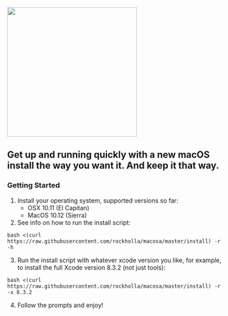 <img src="https://s3-us-west-2.amazonaws.com/org.rockholla.macosa/macosa.png" width=300 />

## Get up and running quickly with a new macOS install the way you want it.  And keep it that way.

### Getting Started

1. Install your operating system, supported versions so far:
   * OSX 10.11 (El Capitan)
    * MacOS 10.12 (Sierra)
2. See info on how to run the install script:
```
bash <(curl https://raw.githubusercontent.com/rockholla/macosa/master/install) -r -h
```
3. Run the install script with whatever xcode version you like, for example, to install the full Xcode version 8.3.2 (not just tools):
```
bash <(curl https://raw.githubusercontent.com/rockholla/macosa/master/install) -r -x 8.3.2
```
4. Follow the prompts and enjoy!